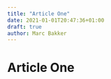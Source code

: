 ```yaml
---
title: "Article One"
date: 2021-01-01T20:47:36+01:00
draft: true
author: Marc Bakker
---
```


# Article One
